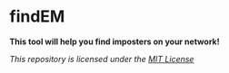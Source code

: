 # findEM
**This tool will help you find imposters on your network!**

*This repository is licensed under the [MIT License](https://github.com/CyberTitus/FindEM/blob/main/LICENSE)*
